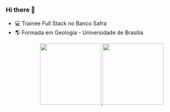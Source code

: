 ### Hi there 👋

- :computer: Trainee Full Stack no Banco Safra
- :earth_americas: Formada em Geologia - Universidade de Brasília
<div align="center">
  <a href="https://github.com/luizacampello">
  <img height="160em" src="https://github-readme-stats.vercel.app/api?username=luizacampello&hide=issues&show_icons=true&theme=nord&include_all_commits=true&count_private=true"/>
  <img height="160em" src="https://github-readme-stats.vercel.app/api/top-langs/?username=luizacampello&layout=compact&include_all_commits=true&langs_count=7&theme=nord"/>
</div>
